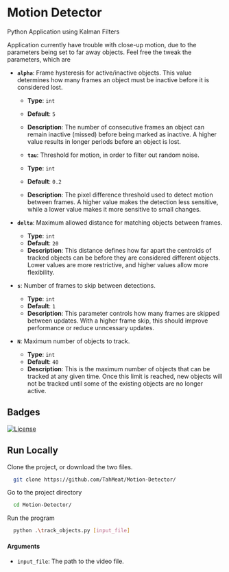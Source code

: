 # Motion Detector
Python Application using Kalman Filters

Application currently have trouble with close-up motion, due to the parameters being set to far away objects.
Feel free the tweak the parameters, which are

- **`alpha`**: Frame hysteresis for active/inactive objects. This value determines how many frames an object must be inactive before it is considered lost.

  - **Type**: `int`
  - **Default**: `5`
  - **Description**: The number of consecutive frames an object can remain inactive (missed) before being marked as inactive. A higher value results in longer periods before an object is lost.

  - **`tau`**: Threshold for motion, in order to filter out random noise.

  - **Type**: `int`
  - **Default**: `0.2`
  - **Description**: The pixel difference threshold used to detect motion between frames. A higher value makes the detection less sensitive, while a lower value makes it more sensitive to small changes.

- **`delta`**: Maximum allowed distance for matching objects between frames.
  - **Type**: `int`
  - **Default**: `20`
  - **Description**: This distance defines how far apart the centroids of tracked objects can be before they are considered different objects. Lower values are more restrictive, and higher values allow more flexibility.

- **`s`**: Number of frames to skip between detections.
  - **Type**: `int`
  - **Default**: `1`
  - **Description**: This parameter controls how many frames are skipped between updates. With a higher frame skip, this should improve performance or reduce unncessary updates.

- **`N`**: Maximum number of objects to track.
  - **Type**: `int`
  - **Default**: `40`
  - **Description**: This is the maximum number of objects that can be tracked at any given time. Once this limit is reached, new objects will not be tracked until some of the existing objects are no longer active.


## Badges

[![License](https://img.shields.io/badge/License-Apache%202.0-blue.svg)](https://opensource.org/licenses/Apache-2.0)


## Run Locally

Clone the project, or download the two files.

```bash
  git clone https://github.com/TahMeat/Motion-Detector/
```



Go to the project directory

```bash
  cd Motion-Detector/
```

Run the program

```bash
  python .\track_objects.py [input_file]
```

#### Arguments

- `input_file`: The path to the video file.
